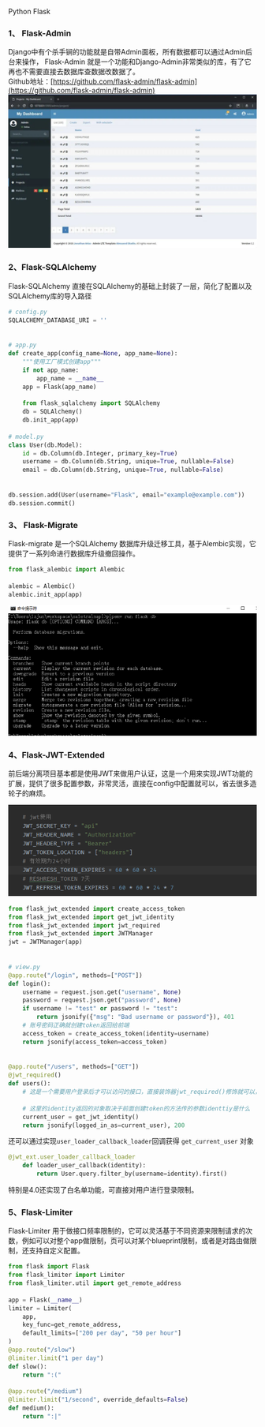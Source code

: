 Python Flask
<a name="dMSJh"></a>
### 1、 Flask-Admin
Django中有个杀手锏的功能就是自带Admin面板，所有数据都可以通过Admin后台来操作， Flask-Admin 就是一个功能和Django-Admin非常类似的库，有了它再也不需要直接去数据库查数据改数据了。<br />Github地址：[https://github.com/flask-admin/flask-admin](https://github.com/flask-admin/flask-admin)<br />![](./img/1651568020697-177e821d-9bf5-4a37-915a-5efc42cc0697.jpeg)
<a name="YtY9v"></a>
### 2、Flask-SQLAlchemy
Flask-SQLAlchemy 直接在SQLAlchemy的基础上封装了一层，简化了配置以及SQLAlchemy库的导入路径
```python
# config.py
SQLALCHEMY_DATABASE_URI = ''


# app.py
def create_app(config_name=None, app_name=None):
    """使用工厂模式创建app"""
    if not app_name:
        app_name = __name__
    app = Flask(app_name)

    from flask_sqlalchemy import SQLAlchemy
    db = SQLAlchemy()
    db.init_app(app)

# model.py
class User(db.Model):
    id = db.Column(db.Integer, primary_key=True)
    username = db.Column(db.String, unique=True, nullable=False)
    email = db.Column(db.String, unique=True, nullable=False)


db.session.add(User(username="Flask", email="example@example.com"))
db.session.commit()
```
<a name="fhByo"></a>
### 3、 Flask-Migrate
Flask-migrate 是一个SQLAlchemy 数据库升级迁移工具，基于Alembic实现，它提供了一系列命进行数据库升级撤回操作。
```python
from flask_alembic import Alembic

alembic = Alembic()
alembic.init_app(app)  
```
![](./img/1651568020671-80df858b-f6d5-48ef-b8cd-4e323936771b.png)
<a name="eGsHm"></a>
### 4、Flask-JWT-Extended
前后端分离项目基本都是使用JWT来做用户认证，这是一个用来实现JWT功能的扩展，提供了很多配置参数，非常灵活，直接在config中配置就可以，省去很多造轮子的麻烦。

![](./img/1651568020713-bd599a19-981c-4e21-9a64-b3d17d9f0c52.png)
```python
from flask_jwt_extended import create_access_token
from flask_jwt_extended import get_jwt_identity
from flask_jwt_extended import jwt_required
from flask_jwt_extended import JWTManager
jwt = JWTManager(app)


# view.py
@app.route("/login", methods=["POST"])
def login():
    username = request.json.get("username", None)
    password = request.json.get("password", None)
    if username != "test" or password != "test":
        return jsonify({"msg": "Bad username or password"}), 401
    # 账号密码正确就创建token返回给前端
    access_token = create_access_token(identity=username)
    return jsonify(access_token=access_token)


@app.route("/users", methods=["GET"])
@jwt_required()
def users():
    # 这是一个需要用户登录后才可以访问的接口，直接装饰器jwt_required()修饰就可以，token校验不通过时会直接拦截。

    # 这里的identity返回的对象取决于前面创建token的方法传的参数identtiy是什么
    current_user = get_jwt_identity()
    return jsonify(logged_in_as=current_user), 200
```
还可以通过实现`user_loader_callback_loader`回调获得 `get_current_user` 对象
```python
@jwt_ext.user_loader_callback_loader
    def loader_user_callback(identity):
        return User.query.filter_by(username=identity).first()
```
特别是4.0还实现了白名单功能，可直接对用户进行登录限制。
<a name="PTkx9"></a>
### 5、Flask-Limiter
Flask-Limiter 用于做接口频率限制的，它可以灵活基于不同资源来限制请求的次数，例如可以对整个app做限制，页可以对某个blueprint限制，或者是对路由做限制，还支持自定义配置。
```python
from flask import Flask
from flask_limiter import Limiter
from flask_limiter.util import get_remote_address

app = Flask(__name__)
limiter = Limiter(
    app,
    key_func=get_remote_address,
    default_limits=["200 per day", "50 per hour"]
)
@app.route("/slow")
@limiter.limit("1 per day")
def slow():
    return ":("

@app.route("/medium")
@limiter.limit("1/second", override_defaults=False)
def medium():
    return ":|"
```
